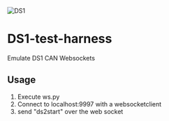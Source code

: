 ![DS1](https://static.wixstatic.com/media/d1a115_682f71ff537c4de9bb88be12c0ac4369~mv2.jpg/v1/fill/w_399,h_134,al_c,q_80,usm_0.66_1.00_0.01,enc_auto/Copy%20of%20DS%20Logo%20JPEG_edited.jpg)

# DS1-test-harness
Emulate DS1 CAN Websockets

## Usage
1. Execute ws.py
1. Connect to localhost:9997 with a websocketclient
1. send "ds2start" over the web socket
